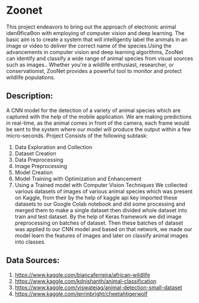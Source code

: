# Zoonet
This  project endeavors to bring out the approach of electronic animal idenƟficaƟon with employing of  computer vision and deep learning. The basic aim is to create a system that will intelligently label the  animals in an image or video to deliver the correct name of the species.Using the advancements in computer vision and deep learning algorithms, ZooNet can identify and classify a wide range of animal species from visual sources such as images.. Whether you're a wildlife enthusiast, researcher, or conservationist, ZooNet provides a powerful tool to monitor and protect wildlife populations.
## Description:
A CNN model for the detection of a variety of animal species which are captured with the help of the mobile application. We are making predictions in real-time, as the animal comes in front of the camera, each frame would be sent to the system where our model will produce the output within a few micro-seconds.
Project Consists of the following subtask:
1. Data Exploration and Collection
2. Dataset Creation
3. Data Preprocessing
4. Image Preprocessing
5. Model Creation
6. Model Training with Optimization and Enhancement
7. Using a Trained model with Computer Vision Techniques
We collected various datasets of images of various animal species which was present on Kaggle, from their by the help of kaggle api key imported these datasets to our Google Colab notebook and did some processing and merged them to make a single dataset then divided whole dataset into train and test dataset. By the help of Keras framework we did image preprocessing on batches of dataset. Then these batches of dataset was applied to our CNN model and based on that network, we made our model learn the features of images and later on classify animal images into classes.
## Data Sources:
1. https://www.kaggle.com/biancaferreira/african-wildlife
2. https://www.kaggle.com/kdnishanth/animal-classification
3. https://www.kaggle.com/viswatejag/animal-detection-small-dataset
4. https://www.kaggle.com/jerrinbright/cheetahtigerwolf 
